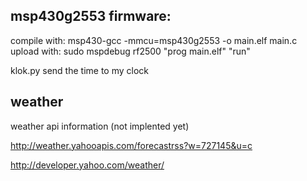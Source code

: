msp430g2553 firmware:
-------
compile with:	msp430-gcc -mmcu=msp430g2553 -o main.elf main.c
upload with:	sudo mspdebug rf2500 "prog main.elf" "run"


klok.py send the time to my clock 

weather
--------
weather api information (not implented yet) 

http://weather.yahooapis.com/forecastrss?w=727145&u=c

http://developer.yahoo.com/weather/
